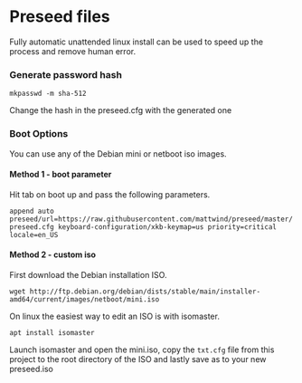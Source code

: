 # Preseed files

Fully automatic unattended linux install can be used to speed up the process and remove human error.

### Generate password hash

`mkpasswd -m sha-512`

Change the hash in the preseed.cfg with the generated one

### Boot Options

You can use any of the Debian mini or netboot iso images.

#### Method 1 - boot parameter

Hit tab on boot up and pass the following parameters.

`append auto preseed/url=https://raw.githubusercontent.com/mattwind/preseed/master/preseed.cfg keyboard-configuration/xkb-keymap=us priority=critical locale=en_US`

#### Method 2 - custom iso

First download the Debian installation ISO.

`wget http://ftp.debian.org/debian/dists/stable/main/installer-amd64/current/images/netboot/mini.iso`

On linux the easiest way to edit an ISO is with isomaster.

`apt install isomaster`

Launch isomaster and open the mini.iso, copy the `txt.cfg` file from this project to the root directory of the ISO and lastly save as to your new preseed.iso

